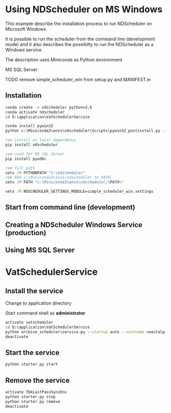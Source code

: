 # Using NDScheduler on MS Windows

This example describe the installation process to run NDScheduler on Microsoft Windows.

It is possible to run the scheduler from the command line (development mode) and it also describes the possibilty to run the NDScheduler as a Windows service.

The description uses Miniconda as Python environment

MS SQL Server

TODO remove simple_scheduler_win from setup.py and MANIFEST.in


## Installation


```cmd
conda create -n ndscheduler python=3.6
conda activate ndscheduler
cd D:\application\VatSchedulerService

conda install pywin32
python c:\Miniconda3\envs\ndscheduler\Scripts\pywin32_postinstall.py -install

rem install as local dependency
pip install ndscheduler

rem used for MS SQL Server
pip install pyodbc

rem full path
setx /M PYTHONPATH "C:\ndscheduler"
rem Add c:\Miniconda3\envs\ndscheduler to PATH
setx /M PATH "c:\Miniconda3\envs\ndscheduler;%PATH%"

setx /M NDSCHEDULER_SETTINGS_MODULE=simple_scheduler_win.settings
```





## Start from command line (development)

## Creating a NDScheduler Windows Service (production)

## Using MS SQL Server




# VatSchedulerService



## Install the service


Change to application directory

Start command shell as **administrator**
```cmd
activate vatscheduler
cd D:\application\VatSchedulerService
python archive_scheduler\service.py --startup auto --username voestalpine\admin_tn63 --password Pa55W0rd install
deactivate
```

## Start the service

```cmd
python starter.py start
```


## Remove the service

```cmd
activate TbkLastPassSyncEnv
python starter.py stop
python starter.py remove
deactivate
```